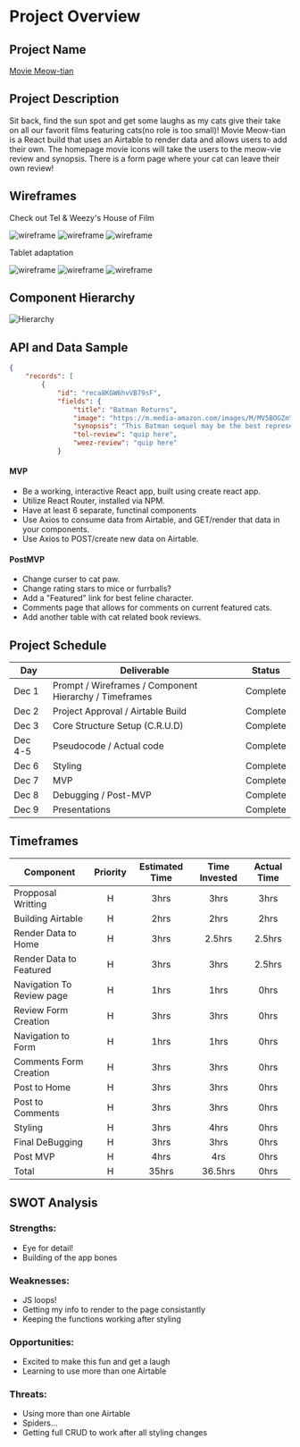 # Project Overview

## Project Name

[Movie Meow-tian](https://moviemeowtian.netlify.app/)

## Project Description

Sit back, find the sun spot and get some laughs as my cats give their take on all our favorit films featuring cats(no role is too small)! Movie Meow-tian is a React build that uses an Airtable to render data and allows users to add their own. The homepage movie icons will take the users to the meow-vie review and synopsis. There is a form page where your cat can leave their own review! 

## Wireframes

Check out Tel & Weezy's House of Film 

![wireframe](https://res.cloudinary.com/dv2buktns/image/upload/v1638461803/Screen_Shot_2021-12-02_at_11.15.51_c0rsph.png)
![wireframe](https://res.cloudinary.com/dv2buktns/image/upload/v1638461815/Screen_Shot_2021-12-02_at_11.16.04_zylg7w.png)
![wireframe](https://res.cloudinary.com/dv2buktns/image/upload/v1638461822/Screen_Shot_2021-12-02_at_11.16.10_orbwsr.png)


Tablet adaptation 

![wireframe](https://res.cloudinary.com/dv2buktns/image/upload/v1638461888/Screen_Shot_2021-12-02_at_11.17.25_i4zzbo.png)
![wireframe](https://res.cloudinary.com/dv2buktns/image/upload/v1638461892/Screen_Shot_2021-12-02_at_11.17.33_y9ff3h.png)
![wireframe](https://res.cloudinary.com/dv2buktns/image/upload/v1638461897/Screen_Shot_2021-12-02_at_11.17.57_vmhcul.png)

## Component Hierarchy

![Hierarchy](https://res.cloudinary.com/dv2buktns/image/upload/v1638462267/Screen_Shot_2021-12-02_at_11.24.06_y83jg5.png)
## API and Data Sample

```json
{
    "records": [
        {
            "id": "reca8KGW6hvVB79sF",
            "fields": {
                "title": "Batman Returns",
                "image": "https://m.media-amazon.com/images/M/MV5BOGZmYzVkMmItM2NiOS00MDI3LWI4ZWQtMTg0YWZkODRkMmViXkEyXkFqcGdeQXVyODY0NzcxNw@@._V1_.jpg",
                "synopsis": "This Batman sequel may be the best representation of Catwoman on the big screen (fight us on that, if you must!). Selina Kyle is the ultimate butt-kic...",
                "tel-review": "quip here",
                "weez-review": "quip here"
            } 
``` 

#### MVP 

- Be a working, interactive React app, built using create react app.
- Utilize React Router, installed via NPM.
- Have at least 6 separate, functinal components
- Use Axios to consume data from Airtable, and GET/render that data in your components.
- Use Axios to POST/create new data on Airtable.

#### PostMVP  

- Change curser to cat paw.
- Change rating stars to mice or furrballs?
- Add a "Featured" link for best feline character.
- Comments page that allows for comments on current featured cats.
- Add another table with cat related book reviews.

## Project Schedule

|  Day | Deliverable | Status
|---|---| ---|
|Dec 1| Prompt / Wireframes / Component Hierarchy / Timeframes | Complete
|Dec 2| Project Approval / Airtable Build | Complete
|Dec 3| Core Structure Setup (C.R.U.D) | Complete
|Dec 4-5| Pseudocode / Actual code | Complete
|Dec 6| Styling | Complete
|Dec 7| MVP | Complete
|Dec 8| Debugging / Post-MVP | Complete
|Dec 9| Presentations | Complete

## Timeframes


| Component | Priority | Estimated Time | Time Invested | Actual Time |
| --- | :---: |  :---: | :---: | :---: |
| Propposal Writting | H | 3hrs| 3hrs | 3hrs |
| Building Airtable | H | 2hrs| 2hrs | 2hrs |
| Render Data to Home | H | 3hrs| 2.5hrs | 2.5hrs |
| Render Data to Featured | H | 3hrs| 3hrs | 2.5hrs |
| Navigation To Review page | H | 1hrs| 1hrs | 0hrs |
|  Review Form Creation | H | 3hrs| 3hrs | 0hrs |
| Navigation to Form | H | 1hrs| 1hrs | 0hrs |
| Comments Form Creation| H | 3hrs| 3hrs | 0hrs |
| Post to Home | H | 3hrs| 3hrs | 0hrs |
| Post to Comments | H | 3hrs| 3hrs | 0hrs |
| Styling | H | 3hrs| 4hrs | 0hrs |
| Final DeBugging | H | 3hrs| 3hrs | 0hrs |
| Post MVP| H | 4hrs| 4rs | 0hrs |
| Total | H | 35hrs| 36.5hrs | 0hrs |

## SWOT Analysis

### Strengths:
- Eye for detail! 
- Building of the app bones

### Weaknesses:
- JS loops! 
- Getting my info to render to the page consistantly
- Keeping the functions working after styling

### Opportunities:
- Excited to make this fun and get a laugh
- Learning to use more than one Airtable

### Threats:
- Using more than one Airtable
- Spiders...
- Getting full CRUD to work after all styling changes